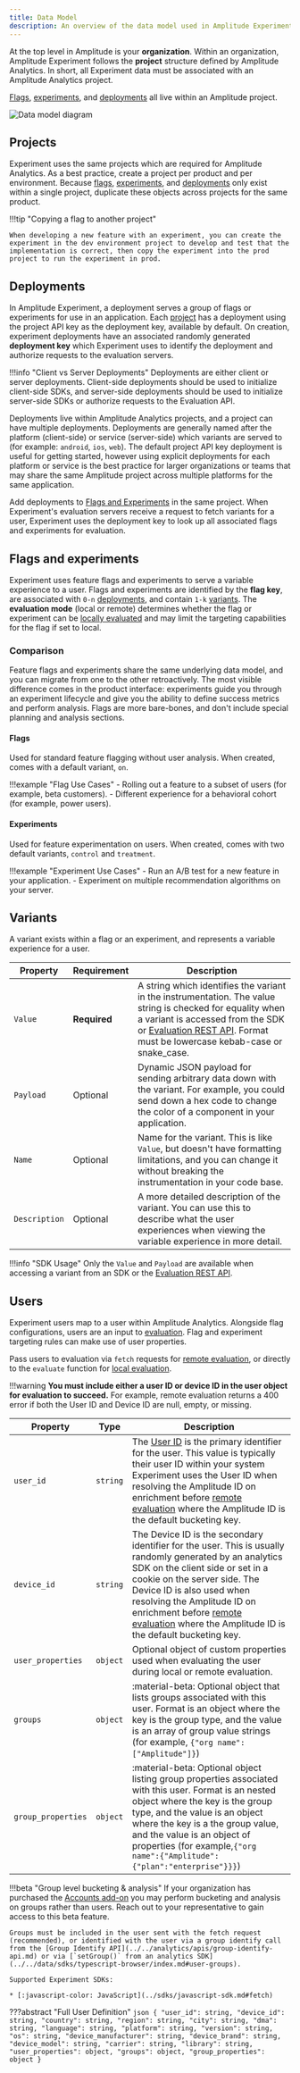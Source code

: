 ```yaml
---
title: Data Model
description: An overview of the data model used in Amplitude Experiment.
---
```


At the top level in Amplitude is your **organization**. Within an organization, Amplitude Experiment follows the **project** structure defined by Amplitude Analytics. In short, all Experiment data must be associated with an Amplitude Analytics project.

[Flags](#flags-and-experiments), [experiments](#flags-and-experiments), and [deployments](#deployments) all live within an Amplitude project.
<br />

![Data model diagram](../../assets/images/experiment/data-model.drawio.svg)

## Projects

Experiment uses the same projects which are required for Amplitude Analytics. As a best practice, create a project per product and per environment. Because [flags](#flags-and-experiments), [experiments](#flags-and-experiments), and [deployments](#deployments) only exist within a single project, duplicate these objects across projects for the same product.

!!!tip "Copying a flag to another project"

    When developing a new feature with an experiment, you can create the experiment in the dev environment project to develop and test that the implementation is correct, then copy the experiment into the prod project to run the experiment in prod.

## Deployments

In Amplitude Experiment, a deployment serves a group of flags or experiments for use in an application. Each [project](#projects) has a deployment using the project API key as the deployment key, available by default. On creation, experiment deployments have an associated randomly generated **deployment key** which Experiment uses to identify the deployment and authorize requests to the evaluation servers.

!!!info "Client vs Server Deployments"
    Deployments are either client or server deployments. Client-side deployments should be used to initialize client-side SDKs, and server-side deployments should be used to initialize server-side SDKs or authorize requests to the Evaluation API.

Deployments live within Amplitude Analytics projects, and a project can have multiple deployments. Deployments are generally named after the platform (client-side) or service (server-side) which variants are served to (for example: `android`, `ios`, `web`). The default project API key deployment is useful for getting started, however using explicit deployments for each platform or service is the best practice for larger organizations or teams that may share the same Amplitude project across multiple platforms for the same application.

Add deployments to [Flags and Experiments](../guides/getting-started/create-a-flag.md#add-a-deployment) in the same project. When Experiment's evaluation servers receive a request to fetch variants for a user, Experiment uses the deployment key to look up all associated flags and experiments for evaluation.

## Flags and experiments

Experiment uses feature flags and experiments to serve a variable experience to a user. Flags and experiments are identified by the **flag key**, are associated with `0-n` [deployments](#deployments), and contain `1-k` [variants](#variants). The **evaluation mode** (local or remote) determines whether the flag or experiment can be [locally evaluated](evaluation/local-evaluation.md) and may limit the targeting capabilities for the flag if set to local.

### Comparison

Feature flags and experiments share the same underlying data model, and you can migrate from one to the other retroactively. The most visible difference comes in the product interface: experiments guide you through an experiment lifecycle and give you the ability to define success metrics and perform analysis. Flags are more bare-bones, and don't include special planning and analysis sections.

#### Flags

Used for standard feature flagging without user analysis. When created, comes with a default variant, `on`.

!!!example "Flag Use Cases"
    - Rolling out a feature to a subset of users (for example, beta customers).
    - Different experience for a behavioral cohort (for example, power users).

#### Experiments

Used for feature experimentation on users. When created, comes with two default variants, `control` and `treatment`.

!!!example "Experiment Use Cases"
    - Run an A/B test for a new feature in your application.
    - Experiment on multiple recommendation algorithms on your server.

## Variants

A variant exists within a flag or an experiment, and represents a variable experience for a user.

|<div class='med-column'> Property </div>| Requirement | Description |
| --- | --- | --- |
| `Value` | **Required** | A string which identifies the variant in the instrumentation. The value string is checked for equality when a variant is accessed from the SDK or [Evaluation REST API](../apis/evaluation-api.md). Format must be lowercase kebab-case or snake_case. |
| `Payload` | Optional | Dynamic JSON payload for sending arbitrary data down with the variant. For example, you could send down a hex code to change the color of a component in your application. |
| `Name` | Optional | Name for the variant. This is like `Value`, but doesn't have formatting limitations, and you can change it without breaking the instrumentation in your code base.|
| `Description` | Optional | A more detailed description of the variant. You can use this to describe what the user experiences when viewing the variable experience in more detail. |

!!!info "SDK Usage"
    Only the `Value` and `Payload` are available when accessing a variant from an SDK or the [Evaluation REST API](../apis/evaluation-api.md).

## Users

Experiment users map to a user within Amplitude Analytics. Alongside flag configurations, users are an input to [evaluation](evaluation/implementation.md). Flag and experiment targeting rules can make use of user properties.

Pass users to evaluation via `fetch` requests for [remote evaluation](evaluation/remote-evaluation.md), or directly to the `evaluate` function for [local evaluation](evaluation/local-evaluation.md).

!!!warning
    **You must include either a user ID or device ID in the user object for evaluation to succeed.** For example, remote evaluation returns a 400 error if both the User ID and Device ID are null, empty, or missing.

| <div class='med-big-column'> Property </div> | Type | Description |
| --- | --- | --- |
| `user_id` | `string` | The [User ID](https://help.amplitude.com/hc/en-us/articles/206404628-Step-2-Identifying-your-users#h_533ee533-f04d-49d3-873f-5836945f43a6) is the primary identifier for the user. This value is typically their user ID within your system Experiment uses the User ID when resolving the Amplitude ID on enrichment before [remote evaluation](evaluation/remote-evaluation.md) where the Amplitude ID is the default bucketing key. |
| `device_id` | `string` | The Device ID is the secondary identifier for the user. This is usually randomly generated by an analytics SDK on the client side or set in a cookie on the server side. The Device ID is also used when resolving the Amplitude ID on enrichment before [remote evaluation](evaluation/remote-evaluation.md) where the Amplitude ID is the default bucketing key. |
| `user_properties` | `object` | Optional object of custom properties used when evaluating the user during local or remote evaluation. |
| `groups` | `object` | :material-beta: Optional object that lists groups associated with this user. Format is an object where the key is the group type, and the value is an array of group value strings (for example, `{"org name":["Amplitude"]}`)  |
| `group_properties` | `object` | :material-beta: Optional object listing group properties associated with this user. Format is an nested object where the key is the group type, and the value is an object where the key is a the group value, and the value is an object of properties (for example,`{"org name":{"Amplitude":{"plan":"enterprise"}}}`) |

!!!beta "Group level bucketing & analysis"
    If your organization has purchased the [Accounts add-on](https://help.amplitude.com/hc/en-us/articles/115001765532-Account-level-reporting-in-Amplitude) you may perform bucketing and analysis on groups rather than users. Reach out to your representative to gain access to this beta feature.

    Groups must be included in the user sent with the fetch request (recommended), or identified with the user via a group identify call from the [Group Identify API](../../analytics/apis/group-identify-api.md) or via [`setGroup()` from an analytics SDK](../../data/sdks/typescript-browser/index.md#user-groups).

    Supported Experiment SDKs:

    * [:javascript-color: JavaScript](../sdks/javascript-sdk.md#fetch)

???abstract "Full User Definition"
    ```json
    {
        "user_id": string,
        "device_id": string,
        "country": string,
        "region": string,
        "city": string,
        "dma": string,
        "language": string,
        "platform": string,
        "version": string,
        "os": string,
        "device_manufacturer": string,
        "device_brand": string,
        "device_model": string,
        "carrier": string,
        "library": string,
        "user_properties": object,
        "groups": object,
        "group_properties": object
    }
    ```